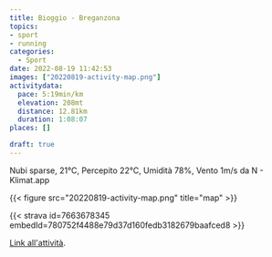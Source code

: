 ```yaml
---
title: Bioggio - Breganzona
topics:
- sport
- running
categories:
  - Sport
date: 2022-08-19 11:42:53
images: ["20220819-activity-map.png"]
activitydata:
  pace: 5:19min/km
  elevation: 208mt
  distance: 12.81km
  duration: 1:08:07
places: []

draft: true
---
```


Nubi sparse, 21°C, Percepito 22°C, Umidità 78%, Vento 1m/s da N - Klimat.app

<!--more-->




{{< figure src="20220819-activity-map.png" title="map" >}}


{{< strava id=7663678345 embedId=780752f4488e79d37d160fedb3182679baafced8 >}}

[Link all'attività](https://strava.com/activities/7663678345).